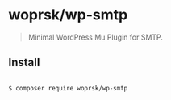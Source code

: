 # woprsk/wp-smtp

> Minimal WordPress Mu Plugin for SMTP.

## Install
```sh

$ composer require woprsk/wp-smtp
```
